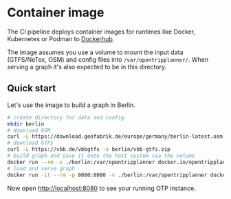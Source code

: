 # Container image

The CI pipeline deploys container images for runtimes like Docker, Kubernetes or Podman to 
[Dockerhub](https://hub.docker.com/r/lehrenfried/opentripplanner/tags).

The image assumes you use a volume to mount the input data (GTFS/NeTex, OSM) and config files into 
`/var/opentripplanner/`. When serving a graph it's also expected to be in this directory.

## Quick start

Let's use the image to build a graph in Berlin.

```bash
# create directory for data and config
mkdir berlin
# download OSM
curl -L https://download.geofabrik.de/europe/germany/berlin-latest.osm.pbf -o berlin/osm.pbf  
# download GTFS
curl -L https://vbb.de/vbbgtfs -o berlin/vbb-gtfs.zip
# build graph and save it onto the host system via the volume
docker run --rm -v ./berlin:/var/opentripplanner docker.io/opentripplanner/opentripplanner:latest --build --save
# load and serve graph
docker run -it --rm -p 8080:8080 -v ./berlin:/var/opentripplanner docker.io/opentripplanner/opentripplanner:latest --load --serve
```

Now open [http://localhost:8080](http://localhost:8080) to see your running OTP instance.